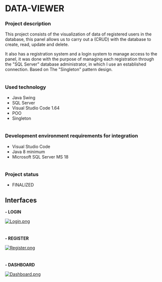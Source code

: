 # **DATA-VIEWER**

### **Project description**

This project consists of the visualization of data of registered users in the database, this panel allows us to carry out a (CRUD) with the database to create, read, update and delete.

It also has a registration system and a login system to manage access to the panel, it was done with the purpose of managing each registration through the "SQL Server" database administrator, in which I use an established connection. Based on The "Singleton" pattern design.

#

### **Used technology**

- Java Swing
- SQL Server
- Visual Studio Code 1.64
- POO
- Singleton

#

### **Development environment requirements for integration**

- Visual Studio Code
- Java 8 minimum
- Microsoft SQL Server MS 18

#

### **Project status**

- FINALIZED



## **Interfaces**





**- LOGIN**

[![Login.png](https://i.postimg.cc/PxGRkWkY/Login.png)](https://postimg.cc/McDD7jHp)

#

**- REGISTER**

[![Register.png](https://i.postimg.cc/1tpYR89T/Register.png)](https://postimg.cc/N9jxpf27)

#

**- DASHBOARD**

[![Dashboard.png](https://i.postimg.cc/g0LT5M1G/Dashboard.png)](https://postimg.cc/rdcjR98H)

